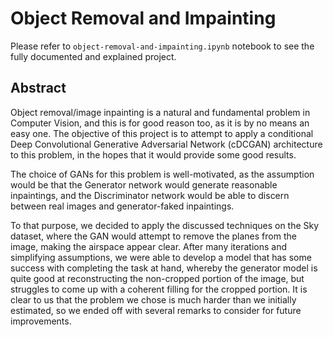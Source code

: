 # Object Removal and Impainting
Please refer to `object-removal-and-impainting.ipynb` notebook to see the fully documented and explained project.

## Abstract
Object removal/image inpainting is a natural and fundamental problem in Computer Vision, and this is for good reason too, as it is by no means an easy one. The objective of this project is to attempt to apply a conditional Deep Convolutional Generative Adversarial Network (cDCGAN) architecture to this problem, in the hopes that it would provide some good results.

The choice of GANs for this problem is well-motivated, as the assumption would be that the Generator network would generate reasonable inpaintings, and the Discriminator network would be able to discern between real images and generator-faked inpaintings.

To that purpose, we decided to apply the discussed techniques on the Sky dataset, where the GAN would attempt to remove the planes from the image, making the airspace appear clear. After many iterations and simplifying assumptions, we were able to develop a model that has some success with completing the task at hand, whereby the generator model is quite good at reconstructing the non-cropped portion of the image, but struggles to come up with a coherent filling for the cropped portion. It is clear to us that the problem we chose is much harder than we initially estimated, so we ended off with several remarks to consider for future improvements.


